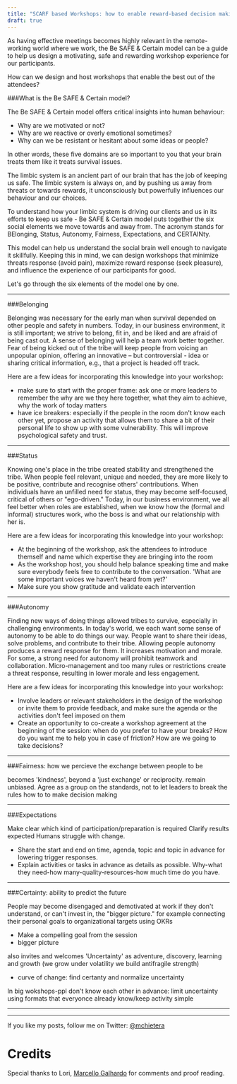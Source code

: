 ```yaml
---
title: "SCARF based Workshops: how to enable reward-based decision making"
draft: true
---
```


As having effective meetings becomes highly relevant in the remote-working world where we work, the Be SAFE & Certain model can be a guide to help us design a motivating, safe and rewarding workshop experience for our participants.

How can we design and host workshops that enable the best out of the attendees?  

###What is the Be SAFE & Certain model?

The Be SAFE & Certain model offers critical insights into human behaviour:

- Why are we motivated or not?
- Why are we reactive or overly emotional sometimes?
- Why can we be resistant or hesitant about some ideas or people?

In other words, these five domains are so important to you that your brain treats them like it treats survival issues.

The limbic system is an ancient part of our brain that has the job of keeping us safe. The limbic system is always on, and by pushing us away from threats or towards rewards, it unconsciously
but powerfully influences our behaviour and our choices.

To understand how your limbic system is driving our clients and us in its efforts to keep us safe - Be SAFE & Certain model
puts together the six social elements we move towards and away from. The acronym stands for BElonging, Status, Autonomy, Fairness, Expectations, and CERTAINty. 

This model can help us understand the social brain well enough to navigate it skillfully.
Keeping this in mind, we can design workshops that minimize threats response (avoid pain), maximize reward response (seek pleasure), and influence the experience of our participants for good.

Let's go through the six elements of the model one by one.

---

###Belonging

Belonging was necessary for the early man when survival depended on other people and safety in numbers.
Today, in our business environment, it is still important; we strive to belong, fit in, and be liked and are afraid of being cast out. A sense of belonging will help a team work better together.
Fear of being kicked out of the tribe will keep people from voicing an unpopular opinion, offering an innovative – but controversial - idea or sharing critical information, e.g., that a project is headed off track.

Here are a few ideas for incorporating this knowledge into your workshop:

- make sure to start with the proper frame: ask one or more leaders to remember the why are we they here together, what they aim to achieve, why the work of today matters
- have ice breakers: especially if the people in the room don't know each other yet, propose an activity that allows them to share a bit of their personal life to show up with some vulnerability. This will improve psychological safety and trust.
---

###Status

Knowing one's place in the tribe created stability and strengthened the tribe.
When people feel relevant, unique and needed, they are more likely to be
positive, contribute and recognise others' contributions.
When individuals have an unfilled need for status, they may become self-focused, critical of others or "ego-driven."
Today, in our business environment, we all feel better when roles are established, when we know how the (formal and informal) structures work, who the boss is and what our relationship with her is.

Here are a few ideas for incorporating this knowledge into your workshop:

- At the beginning of the workshop, ask the attendees to introduce themself and name which expertise they are bringing into the room
- As the workshop host, you should help balance speaking time and make sure everybody feels free to contribute to the conversation. 'What are some important voices we haven't heard from yet?' 
- Make sure you show gratitude and validate each intervention

---

###Autonomy

Finding new ways of doing things allowed tribes to survive, especially in
challenging environments.
In today's world, we each want some sense of autonomy to be able to do things our way.
People want to share their ideas, solve problems, and contribute to their tribe.
Allowing people autonomy produces a reward response for them. It increases motivation and morale.
For some, a strong need for autonomy will prohibit teamwork and collaboration.
Micro-management and too many rules or restrictions create a threat response, resulting in lower morale and less engagement.

Here are a few ideas for incorporating this knowledge into your workshop:

- Involve leaders or relevant stakeholders in the design of the workshop or invite them to provide feedback, and make sure the agenda or the activities don't feel imposed on them
- Create an opportunity to co-create a workshop agreement at the beginning of the session: when do you prefer to have your breaks? How do you want me to help you in case of friction? How are we going to take decisions?

---

###Fairness: how we percieve the exchange between people to be

becomes 'kindness', beyond a 'just exchange' or reciprocity.
remain unbiased. Agree as a group on the standards, not to let leaders to break the rules
how to to make decision making

---


###Expectations

Make clear which kind of participation/preparation is required
Clarify results expected
Humans struggle with change. 
- Share the start and end on time, agenda, topic and topic in advance for lowering trigger responses.
- Explain activities or tasks in advance as details as possible. 
Why-what they need-how many-quality-resources-how much time do you have. 

---

###Certainty: ability to predict the future

People may become disengaged and demotivated at work if they don't understand, or can't invest in, the "bigger picture."
for example connecting their personal goals to organizational targets using OKRs
- Make a compelling goal from the session 
- bigger picture

also invites and welcomes 'Uncertainty' as adventure, discovery, learning and growth (we grow under volatility we build antifragile strength)
+ curve of change: find certanty and normalize uncertainty

In big wokshops-ppl don't know each other in advance: limit uncertainty using formats that everyonce already know/keep activity simple



---



---



If you like my posts, follow me on Twitter: [@mchietera](https://twitter.com/mchietera)

# Credits

Special thanks to Lori, [Marcello Galhardo](https://twitter.com/marcellogalhardo) for comments and proof reading.